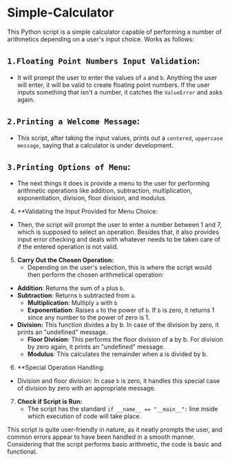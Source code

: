 # Simple-Calculator
 This Python script is a simple calculator capable of performing a number of arithmetics depending on a user's input choice. Works as follows:

## `1.Floating Point Numbers Input Validation`:
- It will prompt the user to enter the values of `a` and `b`. Anything the user will enter, it will be valid to create floating point numbers. If the user inputs something that isn't a number, it catches the `ValueError` and asks again.

## `2.Printing a Welcome Message`:
- This script, after taking the input values, prints out a `centered`, `uppercase message`, saying that a calculator is under development.

## `3.Printing Options of Menu`:
- The next things it does is provide a menu to the user for performing arithmetic operations like addition, subtraction, multiplication, exponentiation, division, floor division, and modulus.

4. **Validating the Input Provided for Menu Choice:
- Then, the script will prompt the user to enter a number between 1 and 7, which is supposed to select an operation. Besides that, it also provides input error checking and deals with whatever needs to be taken care of if the entered operation is not valid.

5. **Carry Out the Chosen Operation:**
   - Depending on the user's selection, this is where the script would then perform the chosen arithmetical operation:
- **Addition**: Returns the sum of `a` plus `b`.
- **Subtraction**: Returns `b` subtracted from `a`.
     - **Multiplication**: Multiply `a` with `b`
     - **Exponentiation**: Raises `a` to the power of `b`. If `b` is zero, it returns 1 since any number to the power of zero is 1.
- **Division:** This function divides a by b. In case of the division by zero, it prints an "undefined" message.
   - **Floor Division**: This performs the floor division of a by b. For division by zero again, it prints an "undefined" message.
   - **Modulus**: This calculates the remainder when a is divided by b.

6. **Special Operation Handling:
- Division and floor division: In case `b` is zero, it handles this special case of division by zero with an appropriate message.

7. **Check if Script is Run:**
   - The script has the standard `if __name__ == "__main__":` line inside which execution of code will take place.

This script is quite user-friendly in nature, as it neatly prompts the user, and common errors appear to have been handled in a smooth manner. Considering that the script performs basic arithmetic, the code is basic and functional.